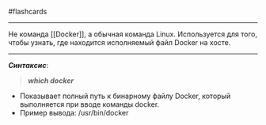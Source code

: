 #flashcards
***
Не команда [[Docker]],  а обычная команда Linux. Используется для того, чтобы узнать, где находится исполняемый файл Docker на хосте.
***
***Синтаксис***:
>***which docker***
- Показывает полный путь к бинарному файлу Docker, который выполняется при вводе команды docker.
- Пример вывода: /usr/bin/docker
<!--SR:!2025-10-23,4,210-->